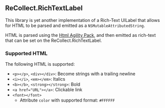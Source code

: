 ## ReCollect.RichTextLabel

This library is yet another implementation of a Rich-Text UILabel that allows
for HTML to be parsed and emitted as a `NSMutableAttributedString`.

HTML is parsed using the [Html Agility Pack](http://htmlagilitypack.codeplex.com/), 
and then emitted as rich-text that can be set on the ReCollect.RichTextLabel.

### Supported HTML

The following HTML is supported:
* `<p></p>`, `<div></div>`: Become strings with a trailing newline
* `<i></i>`, `<em></em>`: Italics
* `<b></b>`, `<strong></strong>`: Bold
* `<a href="URL"></a>`: Clickable link
* `<font></font>`
  * Attribute `color` with supported format: `#FFFFFF`

